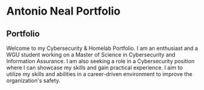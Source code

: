 # Antonio Neal Portfolio

## Portfolio

Welcome to my Cybersecurity & Homelab Portfolio. I am an enthusiast and a WGU student working on a Master of Science in Cybersecurity and Information Assurance. I am also seeking a role in a Cybersecurity position where I can showcase my skills and gain practical experience. I aim to utilize my skills and abilities in a career-driven environment to improve the organization's safety.    

<!---
bigneal007/bigneal007 is a ✨ special ✨ repository because its `README.md` (this file) appears on your GitHub profile.
You can click the Preview link to take a look at your changes.
--->
